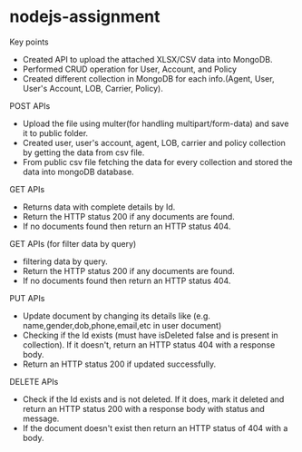 # nodejs-assignment

Key points
* Created API to upload the attached XLSX/CSV data into MongoDB.
* Performed CRUD operation for User, Account, and Policy
* Created different collection in MongoDB for each info.(Agent, User, User's Account, LOB, Carrier, Policy).

POST APIs
* Upload the file using multer(for handling multipart/form-data) and save it to public folder.
* Created user, user's account, agent, LOB, carrier and policy collection by getting the data from csv file.
* From public csv file fetching the data for every collection and stored the data into mongoDB database.

GET APIs
* Returns data with complete details by Id.
* Return the HTTP status 200 if any documents are found.
* If no documents found then return an HTTP status 404.

GET APIs (for filter data by query)
* filtering data by query.
* Return the HTTP status 200 if any documents are found.
* If no documents found then return an HTTP status 404.

PUT APIs
* Update document by changing its details like (e.g. name,gender,dob,phone,email,etc in user document)
* Checking if the Id exists (must have isDeleted false and is present in collection). If it doesn't, return an HTTP status 404 with a response body.
* Return an HTTP status 200 if updated successfully.

DELETE APIs
* Check if the Id exists and is not deleted. If it does, mark it deleted and return an HTTP status 200 with a response body with status and message.
* If the document doesn't exist then return an HTTP status of 404 with a body.


